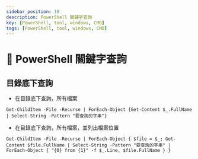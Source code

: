 ```yaml
---
sidebar_position: 10
description: PowerShell 關鍵字查詢
key: [PowerShell, tool, windows, CMD]
tags: [PowerShell, tool, windows, CMD]
---
```


# 🧊 PowerShell 關鍵字查詢

## 目錄底下查詢

- 在目錄底下查詢，所有檔案

```shell
Get-ChildItem -File -Recurse | ForEach-Object {Get-Content $_.FullName | Select-String -Pattern "要查詢的字串"}
```

- 在目錄底下查詢，所有檔案，並列出檔案位置

```shell
Get-ChildItem -File -Recurse | ForEach-Object { $file = $_; Get-Content $file.FullName | Select-String -Pattern "要查詢的字串" | ForEach-Object { "{0} from {1}" -f $_.Line, $file.FullName } }
```
